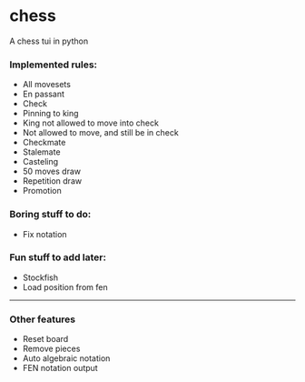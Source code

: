 # chess
A chess tui in python

### Implemented rules:
- All movesets
- En passant
- Check
- Pinning to king
- King not allowed to move into check
- Not allowed to move, and still be in check
- Checkmate
- Stalemate
- Casteling
- 50 moves draw
- Repetition draw
- Promotion

### Boring stuff to do:
- Fix notation

### Fun stuff to add later:
- Stockfish
- Load position from fen

---

### Other features
- Reset board
- Remove pieces
- Auto algebraic notation
- FEN notation output